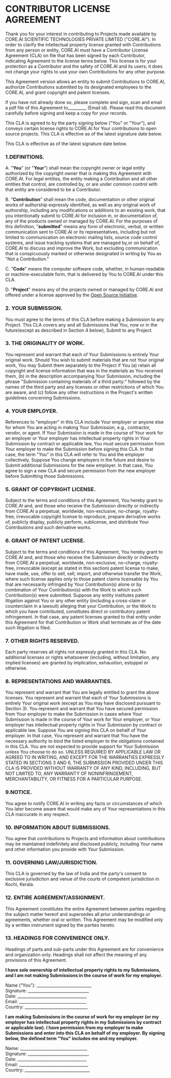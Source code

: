  # **CONTRIBUTOR LICENSE AGREEMENT**

Thank you for your interest in contributing to Projects made
available by CORE.AI SCIENTIFIC TECHNOLOGIES PRIVATE LIMITED
("CORE.AI"). In order to clarify the intellectual property 
license granted with Contributions from any person or entity,
CORE.AI must have a Contributor License Agreement (CLA) on 
file that has been signed by each Contributor, indicating 
Agreement to the license terms below. This license is for your
protection as a Contributor and the safety of CORE.AI and its 
users; it does not change your rights to use your own 
Contributions for any other purpose.

This Agreement version allows an entity to submit Contributions
to CORE.AI, authorize Contributions submitted by its designated
employees to the CORE.AI, and grant copyright and patent licenses.

If you have not already done so, please complete and sign, scan 
and email a pdf file of this Agreement to_________ (Email id). 
Please read this document carefully before signing and keep a 
copy for your records.

This CLA is agreed to by the party signing below 
("You" or "Your"), and conveys certain license rights to CORE.AI
for Your contributions to open source projects. This CLA is 
effective as of the latest signature date below.



This CLA is effective as of the latest signature date below.

  ###  1.**DEFINITIONS.**
    
   A. "**You**" (or "**Your**") shall mean the copyright owner or
       legal entity authorized by the copyright owner that is 
       making this Agreement with CORE.AI. For legal entities, 
       the entity making a Contribution and all other entities 
       that control, are controlled by, or are under common 
       control with that entity are considered to be a Contributor.
       
  B. "**Contribution**" shall mean the code, documentation or other
       original works of authorship expressly identified, as well as 
       any original work of authorship, including any modifications or 
       additions to an existing work, that you intentionally submit to 
       CORE.AI for inclusion in, or documentation of, any of the products
       owned or managed by CORE.AI. For the purposes of this definition, 
       "**submitted**" means any form of electronic, verbal, or written 
       communication sent to CORE.AI or its representatives, including but
       not limited to communication on electronic mailing lists, source
       code control systems, and issue tracking systems that are managed 
       by,or on behalf of, CORE.AI to discuss and improve the Work, but 
       excluding communication that is conspicuously marked or otherwise 
       designated in writing by You as "Not a Contribution."
       
  C. "**Code**" means the computer software code, whether, in 
       human-readable or machine-executable form, that is delivered by 
       You to CORE.AI under this
       CLA.
       
  D. "**Project**" means any of the projects owned or managed by CORE.AI and
       offered under a license approved by the 
       [Open Source Initiative]( www.opensource.org ).
       
  ###  2. **YOUR SUBMISSION**. 
  You must agree to the terms of this CLA before 
    making a Submission to any Project. This CLA covers any and all 
    Submissions that You, now or in the future(except as described in 
    Section 4 below), Submit to any Project.
    
  ###  3. **THE ORIGINALITY OF WORK**. 
  You represent and warrant that each of 
    Your Submissions is entirely Your original work. Should You wish to
    submit materials that are not Your original work, You may Submit 
    them separately to the Project if You (a) retain all copyright and 
    license information that was in the materials as You received them, 
    (b) in the description accompanying Your Submission, including the 
    phrase "Submission containing materials of a third party:" followed
    by the names of the third party and any licenses or other restrictions
    of which You are aware, and (c) follow any other instructions in 
    the Project's written guidelines concerning Submissions.
    
  ###  4. **YOUR EMPLOYER**. 
  References to "employer" in this CLA include Your 
    employer or anyone else for whom You are acting in making Your Submission,
    e.g., contractor, vendor, or agent. If Your Submission is made in the 
    course of Your work for an employer or Your employer has intellectual
    property rights in Your Submission by contract or applicable law, You
    must secure permission from Your employer to make the Submission 
    before signing this CLA. In that case, the term "You" in this CLA 
    will refer to You and the employer collectively. Suppose You change
    employers in the future and desire to Submit additional Submissions 
    for the new employer. In that case, You agree to sign a new CLA and 
    secure permission from the new employer before Submitting those Submissions.
    
  ###  5. **GRANT OF COPYRIGHT LICENSE**. 
  Subject to the terms and conditions of
    this Agreement, You hereby grant to CORE.AI and, and those who receive the 
    Submission directly or indirectly from CORE.AI a perpetual, worldwide, 
    non-exclusive, no-charge, royalty-free, irrevocable copyright license to 
    reproduce, prepare derivative works of, publicly display, publicly perform, 
    sublicense, and distribute Your Contributions and such derivative works.
    
  ###  6. **GRANT OF PATENT LICENSE**. 
  Subject to the terms and conditions of
    this Agreement, You hereby grant to CORE.AI and, and those who receive 
    the Submission directly or indirectly from CORE.AI a perpetual, worldwide,
    non-exclusive, no-charge, royalty-free, irrevocable (except as stated in 
    this section) patent license to make, have made, use, offer to sell, sell, 
    import, and otherwise transfer the Work, where such license applies only 
    to those patent claims licensable by You that are necessarily infringed by
    Your Contribution(s) alone or by combination of Your Contribution(s) with 
    the Work to which such Contribution(s) were submitted. Suppose any entity 
    institutes patent litigation against You or any other entity (including a
    cross-claim or counterclaim in a lawsuit) alleging that your Contribution,
    or the Work to which you have contributed, constitutes direct or 
    contributory patent infringement. In that case, any patent licenses granted
    to that entity under this Agreement for that Contribution or Work shall 
    terminate as of the date such litigation is filed.
  ###  7. **OTHER RIGHTS RESERVED**. 
  Each party reserves all rights not expressly
    granted in this CLA. No additional licenses or rights whatsoever (including,
    without limitation, any implied licenses) are granted by implication, 
    exhaustion, estoppel or otherwise.
  ###  8. **REPRESENTATIONS AND WARRANTIES**. 
  You represent and warrant that You 
    are legally entitled to grant the above licenses. You represent and warrant
    that each of Your Submissions is entirely Your original work (except as You
    may have disclosed pursuant to Section 3). You represent and warrant that
    You have secured permission from Your employer to make the Submission in cases
    where Your Submission is made in the course of Your work for Your employer, or
    Your employer has intellectual property rights in Your Submission by contract
    or applicable law. Suppose You are signing this CLA on behalf of Your employer.
    In that case, You represent and warrant that You have the necessary authority
    to bind the listed employer to the obligations contained in this CLA. You are
    not expected to provide support for Your Submission unless You choose to do so.
    UNLESS REQUIRED BY APPLICABLE LAW OR AGREED TO IN WRITING, AND EXCEPT FOR THE 
    WARRANTIES EXPRESSLY STATED IN SECTIONS 3 AND 6, THE SUBMISSION PROVIDED UNDER
    THIS CLA IS PROVIDED WITHOUT WARRANTY OF ANY KIND, INCLUDING, BUT NOT LIMITED 
    TO, ANY WARRANTY OF NONINFRINGEMENT, MERCHANTABILITY, OR FITNESS FOR A 
    PARTICULAR PURPOSE.
  ### 9.**NOTICE**. 
  You agree to notify CORE.AI in writing any facts or circumstances
    of which You later become aware that would make any of Your representations 
    in this CLA inaccurate in any respect.
 ### 10. INFORMATION ABOUT SUBMISSIONS. 
 You agree that contributions to Projects 
    and information about contributions may be maintained indefinitely and 
    disclosed publicly, including Your name and other information you provide 
    with Your Submission.
   ### 11. **GOVERNING LAW/JURISDICTION**. 
   This CLA is governed by the law of India and
    the party's consent to exclusive jurisdiction and venue of the courts of 
    competent jurisdiction in Kochi, Kerala.
   ### 12. **ENTIRE AGREEMENT/ASSIGNMENT**. 
   This Agreement constitutes the entire 
    Agreement between parties regarding the subject matter hereof and supersedes
    all prior understandings or agreements, whether oral or written. This 
    Agreement may be modified only by a written instrument signed by the 
    parties hereto.
   ### 13. **HEADINGS FOR CONVENIENCE ONLY**. 
   Headings of parts and sub-parts under 
    this Agreement are for convenience and organization only. Headings shall 
    not affect the meaning of any provisions of this Agreement.
 
 
**I have sole ownership of intellectual property rights to my Submissions, and 
I am not making Submissions in the course of work for my employer.**
 
Name (“You”): ___________________________  
Signature: ______________________________  
Date: __________________________________  
Email: _________________________________  
Country: _______________________________
 
 
**I am making Submissions in the course of work for my employer (or my employer 
has intellectual property rights in my Submissions by contract or applicable law).
I have permission from my employer to make Submissions and enter into this CLA 
on behalf of my employer. By signing below, the defined term "You" includes me 
and my employer.**
 
Name: _________________________________  
Signature: ______________________________  
Date: __________________________________  
Email: __________________________________  
Country: ________________________________
